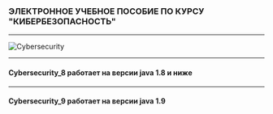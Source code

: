 ### ЭЛЕКТРОННОЕ УЧЕБНОЕ ПОСОБИЕ ПО КУРСУ "КИБЕРБЕЗОПАСНОСТЬ"
***
![Сybersecurity](https://github.com/AndreyMyssak/Cybersecurity/raw/master/Сybersecurity_8/image.png)
***
#### Сybersecurity_8 работает на версии java 1.8 и ниже
***
#### Сybersecurity_9 работает на версии java 1.9
